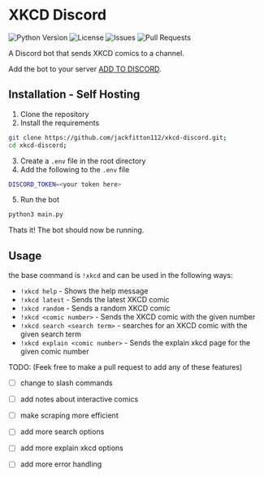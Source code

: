 # XKCD Discord
![Python Version](https://img.shields.io/badge/python-3.8.10%2B-blue.svg)
![License](https://img.shields.io/github/license/jackfitton112/xkcd-discord?color=orange)
![Issues](https://img.shields.io/github/issues/jackfitton112/xkcd-discord)
![Pull Requests](https://img.shields.io/github/issues-pr/jackfitton112/xkcd-discord)

A Discord bot that sends XKCD comics to a channel.

Add the bot to your server [ADD TO DISCORD](https://discord.com/api/oauth2/authorize?client_id=1128423843460026409&permissions=3072&redirect_uri=https%3A%2F%2Ft2k.group&response_type=code&scope=bot%20messages.read).

## Installation - Self Hosting
1. Clone the repository
2. Install the requirements 

```bash
git clone https://github.com/jackfitton112/xkcd-discord.git;
cd xkcd-discord;
```
    
3. Create a `.env` file in the root directory
4. Add the following to the `.env` file

```bash
DISCORD_TOKEN=<your token here>
```

5. Run the bot

```bash
python3 main.py
```

Thats it! The bot should now be running.

## Usage

the base command is `!xkcd` and can be used in the following ways:

- `!xkcd help` - Shows the help message
- `!xkcd latest` - Sends the latest XKCD comic
- `!xkcd random` - Sends a random XKCD comic
- `!xkcd <comic number>` - Sends the XKCD comic with the given number
- `!xkcd search <search term>` - searches for an XKCD comic with the given search term
- `!xkcd explain <comic number>` - Sends the explain xkcd page for the given comic number


TODO: (Feek free to make a pull request to add any of these features)

- [ ] change to slash commands
- [ ] add notes about interactive comics 
- [ ] make scraping more efficient
- [ ] add more search options
- [ ] add more explain xkcd options
- [ ] add more error handling

